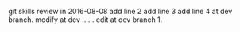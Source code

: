 git skills review in 2016-08-08
add line 2
add line 3
add line 4 at dev branch.
modify at dev ......
edit at dev branch 1.

